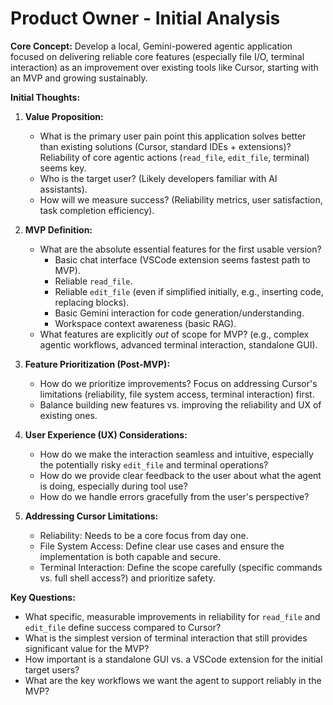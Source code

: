 # Product Owner - Initial Analysis

**Core Concept:** Develop a local, Gemini-powered agentic application focused on delivering reliable core features (especially file I/O, terminal interaction) as an improvement over existing tools like Cursor, starting with an MVP and growing sustainably.

**Initial Thoughts:**

1.  **Value Proposition:**
    *   What is the primary user pain point this application solves better than existing solutions (Cursor, standard IDEs + extensions)? Reliability of core agentic actions (`read_file`, `edit_file`, terminal) seems key.
    *   Who is the target user? (Likely developers familiar with AI assistants).
    *   How will we measure success? (Reliability metrics, user satisfaction, task completion efficiency).

2.  **MVP Definition:**
    *   What are the absolute essential features for the first usable version?
        *   Basic chat interface (VSCode extension seems fastest path to MVP).
        *   Reliable `read_file`.
        *   Reliable `edit_file` (even if simplified initially, e.g., inserting code, replacing blocks).
        *   Basic Gemini interaction for code generation/understanding.
        *   Workspace context awareness (basic RAG).
    *   What features are explicitly *out* of scope for MVP? (e.g., complex agentic workflows, advanced terminal interaction, standalone GUI).

3.  **Feature Prioritization (Post-MVP):**
    *   How do we prioritize improvements? Focus on addressing Cursor's limitations (reliability, file system access, terminal interaction) first.
    *   Balance building new features vs. improving the reliability and UX of existing ones.

4.  **User Experience (UX) Considerations:**
    *   How do we make the interaction seamless and intuitive, especially the potentially risky `edit_file` and terminal operations?
    *   How do we provide clear feedback to the user about what the agent is doing, especially during tool use?
    *   How do we handle errors gracefully from the user's perspective?

5.  **Addressing Cursor Limitations:**
    *   Reliability: Needs to be a core focus from day one.
    *   File System Access: Define clear use cases and ensure the implementation is both capable and secure.
    *   Terminal Interaction: Define the scope carefully (specific commands vs. full shell access?) and prioritize safety.

**Key Questions:**
*   What specific, measurable improvements in reliability for `read_file` and `edit_file` define success compared to Cursor?
*   What is the simplest version of terminal interaction that still provides significant value for the MVP?
*   How important is a standalone GUI vs. a VSCode extension for the initial target users?
*   What are the key workflows we want the agent to support reliably in the MVP? 